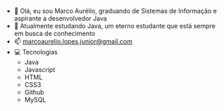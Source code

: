 - 👋 Olá, eu sou Marco Aurélio, graduando de Sistemas de Informação e aspirante a desenvolvedor Java
- 🌱 Atualmente estudando Java, um eterno estudante que está sempre em busca de conhecimento
- 📫 marcoaurelio.lopes.junior@gmail.com
- :computer: Tecnologias
  <ul>
    <li>Java</li>
    <li>Javascript</li>
    <li>HTML</li>
    <li>CSS3</li>
    <li>Github</li>
    <li>MySQL</li>
  </ul>
<!---
lopesmarcojr/lopesmarcojr is a ✨ special ✨ repository because its `README.md` (this file) appears on your GitHub profile.
You can click the Preview link to take a look at your changes.
--->
